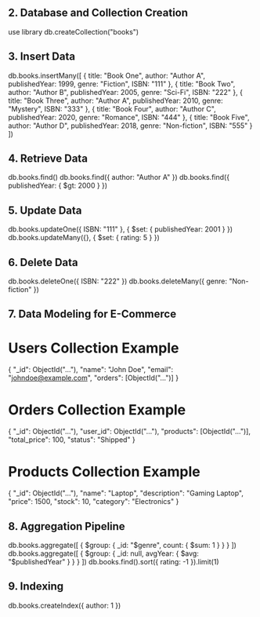 ## 2. Database and Collection Creation
use library
db.createCollection("books")

## 3. Insert Data
db.books.insertMany([
  { title: "Book One", author: "Author A", publishedYear: 1999, genre: "Fiction", ISBN: "111" },
  { title: "Book Two", author: "Author B", publishedYear: 2005, genre: "Sci-Fi", ISBN: "222" },
  { title: "Book Three", author: "Author A", publishedYear: 2010, genre: "Mystery", ISBN: "333" },
  { title: "Book Four", author: "Author C", publishedYear: 2020, genre: "Romance", ISBN: "444" },
  { title: "Book Five", author: "Author D", publishedYear: 2018, genre: "Non-fiction", ISBN: "555" }
])

## 4. Retrieve Data
db.books.find()
db.books.find({ author: "Author A" })
db.books.find({ publishedYear: { $gt: 2000 } })

## 5. Update Data
db.books.updateOne({ ISBN: "111" }, { $set: { publishedYear: 2001 } })
db.books.updateMany({}, { $set: { rating: 5 } })

## 6. Delete Data
db.books.deleteOne({ ISBN: "222" })
db.books.deleteMany({ genre: "Non-fiction" })

## 7. Data Modeling for E-Commerce
# Users Collection Example
{
  "_id": ObjectId("..."),
  "name": "John Doe",
  "email": "johndoe@example.com",
  "orders": [ObjectId("...")]
}

# Orders Collection Example
{
  "_id": ObjectId("..."),
  "user_id": ObjectId("..."),
  "products": [ObjectId("...")],
  "total_price": 100,
  "status": "Shipped"
}

# Products Collection Example
{
  "_id": ObjectId("..."),
  "name": "Laptop",
  "description": "Gaming Laptop",
  "price": 1500,
  "stock": 10,
  "category": "Electronics"
}

## 8. Aggregation Pipeline
db.books.aggregate([
  { $group: { _id: "$genre", count: { $sum: 1 } } }
])
db.books.aggregate([
  { $group: { _id: null, avgYear: { $avg: "$publishedYear" } } }
])
db.books.find().sort({ rating: -1 }).limit(1)

## 9. Indexing
db.books.createIndex({ author: 1 })
